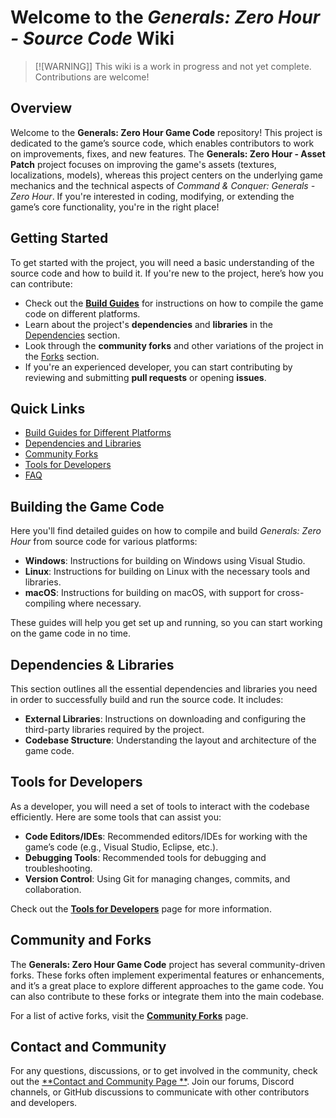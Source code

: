 # Welcome to the *Generals: Zero Hour - Source Code* Wiki

> [![WARNING]]
> This wiki is a work in progress and not yet complete. Contributions are welcome!

## **Overview**

Welcome to the **Generals: Zero Hour Game Code** repository! This project is dedicated to the game’s source code, which
enables contributors to work on improvements, fixes, and new features. The **Generals: Zero Hour - Asset Patch** project
focuses on improving the game's assets (textures, localizations, models), whereas this project centers on the underlying
game mechanics and the technical aspects of *Command & Conquer: Generals - Zero Hour*. If you're interested in coding,
modifying, or extending the game’s core functionality, you're in the right place!

## **Getting Started**

To get started with the project, you will need a basic understanding of the source code and how to build it. If you're
new to the project, here’s how you can contribute:

- Check out the [**Build Guides**](Build_Guides.md) for instructions on how to compile the game code on
  different platforms.
- Learn about the project's **dependencies** and **libraries** in the [Dependencies](Dependencies.md) section.
- Look through the **community forks** and other variations of the project in the [Forks](Forks.md) section.
- If you're an experienced developer, you can start contributing by reviewing and submitting **pull requests** or
  opening **issues**.

## **Quick Links**

- [Build Guides for Different Platforms](Build_Guides.md)
- [Dependencies and Libraries](Dependencies.md)
- [Community Forks](Forks.md)
- [Tools for Developers](Tools.md)
- [FAQ](FAQ.md)

## **Building the Game Code**

Here you'll find detailed guides on how to compile and build *Generals: Zero Hour* from source code for various
platforms:

- **Windows**: Instructions for building on Windows using Visual Studio.
- **Linux**: Instructions for building on Linux with the necessary tools and libraries.
- **macOS**: Instructions for building on macOS, with support for cross-compiling where necessary.

These guides will help you get set up and running, so you can start working on the game code in no time.

## **Dependencies & Libraries**

This section outlines all the essential dependencies and libraries you need in order to successfully build and run the
source code. It includes:

- **External Libraries**: Instructions on downloading and configuring the third-party libraries required by the project.
- **Codebase Structure**: Understanding the layout and architecture of the game code.

## **Tools for Developers**

As a developer, you will need a set of tools to interact with the codebase efficiently. Here are some tools that can
assist you:

- **Code Editors/IDEs**: Recommended editors/IDEs for working with the game’s code (e.g., Visual Studio, Eclipse, etc.).
- **Debugging Tools**: Recommended tools for debugging and troubleshooting.
- **Version Control**: Using Git for managing changes, commits, and collaboration.

Check out the [**Tools for Developers**](Tools.md) page for more information.

## **Community and Forks**

The **Generals: Zero Hour Game Code** project has several community-driven forks. These forks often implement
experimental features or enhancements, and it’s a great place to explore different approaches to the game code. You can
also contribute to these forks or integrate them into the main codebase.

For a list of active forks, visit the [**Community Forks**](Forks.md) page.

## **Contact and Community**

For any questions, discussions, or to get involved in the community, check out the [**Contact and Community Page
**](contact_community.md). Join our forums, Discord channels, or GitHub discussions to communicate with other
contributors and developers.
